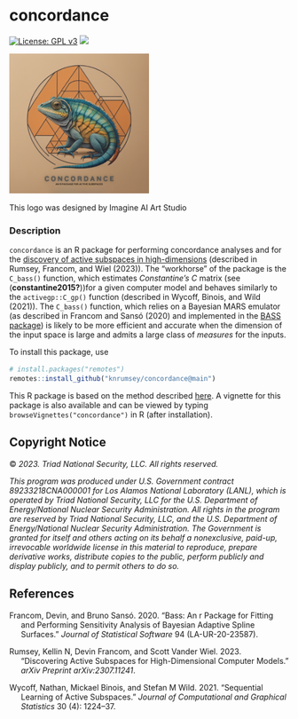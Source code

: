 concordance
================

[![License: GPL
v3](https://img.shields.io/badge/License-BSD_3-blue.svg)](https://www.gnu.org/licenses/gpl-3.0)
[![](https://img.shields.io/badge/devel%20version-1.0.0-purple.svg)](https://github.com/knrumsey/concordance)

<!-- README.md is generated from README.Rmd. Please edit that file -->

<div class="figure">

<img src="inst/logos/CONCORDANCE.png" alt="This logo was designed by Imagine AI Art Studio" width="50%" />
<p class="caption">
This logo was designed by Imagine AI Art Studio
</p>

</div>

### Description

`concordance` is an R package for performing concordance analyses and
for the [discovery of active subspaces in
high-dimensions](https://arxiv.org/pdf/2307.11241.pdf) (described in
Rumsey, Francom, and Wiel (2023)). The “workhorse” of the package is the
`C_bass()` function, which estimates *Constantine’s* $C$ matrix (see
(**constantine2015?**))for a given computer model and behaves similarly
to the `activegp::C_gp()` function (described in Wycoff, Binois, and
Wild (2021)). The `C_bass()` function, which relies on a Bayesian MARS
emulator (as described in Francom and Sansó (2020) and implemented in
the [BASS package](https://CRAN.R-project.org/package=BASS)) is likely
to be more efficient and accurate when the dimension of the input space
is large and admits a large class of *measures* for the inputs.

To install this package, use

``` r
# install.packages("remotes")
remotes::install_github("knrumsey/concordance@main")
```

This R package is based on the method described
[here](https://arxiv.org/pdf/2307.11241.pdf). A vignette for this
package is also available and can be viewed by typing
`browseVignettes("concordance")` in R (after installation).

## Copyright Notice

© *2023. Triad National Security, LLC. All rights reserved.*

*This program was produced under U.S. Government contract
89233218CNA000001 for Los Alamos National Laboratory (LANL), which is
operated by Triad National Security, LLC for the U.S. Department of
Energy/National Nuclear Security Administration. All rights in the
program are reserved by Triad National Security, LLC, and the U.S.
Department of Energy/National Nuclear Security Administration. The
Government is granted for itself and others acting on its behalf a
nonexclusive, paid-up, irrevocable worldwide license in this material to
reproduce, prepare derivative works, distribute copies to the public,
perform publicly and display publicly, and to permit others to do so.*

## References

<div id="refs" class="references csl-bib-body hanging-indent">

<div id="ref-francom2020bass" class="csl-entry">

Francom, Devin, and Bruno Sansó. 2020. “Bass: An r Package for Fitting
and Performing Sensitivity Analysis of Bayesian Adaptive Spline
Surfaces.” *Journal of Statistical Software* 94 (LA-UR-20-23587).

</div>

<div id="ref-rumsey2023discovering" class="csl-entry">

Rumsey, Kellin N, Devin Francom, and Scott Vander Wiel. 2023.
“Discovering Active Subspaces for High-Dimensional Computer Models.”
*arXiv Preprint arXiv:2307.11241*.

</div>

<div id="ref-wycoff2021sequential" class="csl-entry">

Wycoff, Nathan, Mickael Binois, and Stefan M Wild. 2021. “Sequential
Learning of Active Subspaces.” *Journal of Computational and Graphical
Statistics* 30 (4): 1224–37.

</div>

</div>
